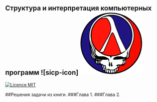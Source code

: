 

## Структура и интерпретация компьютерных программ ![sicp-icon] <img src="images/sicp-icon.png" width="200">
[![Licence MIT](https://img.shields.io/badge/license-MIT-blue.svg)](https://opensource.org/licenses/MIT)

##Решения задачи из книги.
###Глава 1.
###Глава 2.

